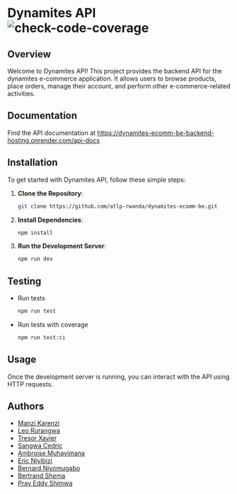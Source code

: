 # Dynamites API ![check-code-coverage](https://img.shields.io/badge/code--coverage-87.77%25-green)

## Overview

Welcome to Dynamites API! This project provides the backend API for the dynamites e-commerce application. It allows users to browse products, place orders, manage their account, and perform other e-commerce-related activities.

## Documentation

Find the API documentation at https://dynamites-ecomm-be-backend-hosting.onrender.com/api-docs

## Installation

To get started with Dynamites API, follow these simple steps:

1. **Clone the Repository**:

   ```bash
   git clone https://github.com/atlp-rwanda/dynamites-ecomm-be.git
   ```

2. **Install Dependencies**:

   ```bash
   npm install
   ```

3. **Run the Development Server**:
   ```bash
   npm run dev
   ```

## Testing

- Run tests

  ```bash
  npm run test
  ```

- Run tests with coverage

  ```bash
  npm run test:ci
  ```

## Usage

Once the development server is running, you can interact with the API using HTTP requests.

## Authors

- [Manzi Karenzi](https://github.com/jkarenzi)
- [Leo Rurangwa](https://github.com/wayneleon1)
- [Tresor Xavier](https://github.com/13XAVI)
- [Sangwa Cedric](https://github.com/Dawaic6)
- [Ambroise Muhayimana](https://github.com/ambroisegithub)
- [Eric Niyibizi](https://github.com/niyibi250)
- [Bernard Niyomugabo](https://github.com/niyobern)
- [Bertrand Shema](https://github.com/bertrandshema)
- [Pray Eddy Shimwa](https://github.com/EddyShimwa)
